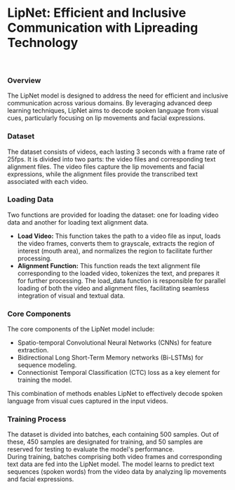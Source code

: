 <h1>LipNet: Efficient and Inclusive Communication with Lipreading Technology</h1>
<br> 
<h3>Overview</h3>
The LipNet model is designed to address the need for efficient and inclusive communication across various domains. By leveraging advanced deep learning techniques, LipNet aims to decode spoken language from visual cues, particularly focusing on lip movements and facial expressions.

<h3>Dataset</h3>
The dataset consists of videos, each lasting 3 seconds with a frame rate of 25fps. It is divided into two parts: the video files and corresponding text alignment files. The video files capture the lip movements and facial expressions, while the alignment files provide the transcribed text associated with each video.

<h3>Loading Data</h3>
Two functions are provided for loading the dataset: one for loading video data and another for loading text alignment data.
<br>
<ul>
	<li>
			<strong>Load Video:</strong> This function takes the path to a video file as input, loads the video frames, converts them to grayscale, extracts the region of interest (mouth area), and normalizes the region to facilitate further processing.
	</li>
	<li>
		<strong>Alignment Function:</strong> This function reads the text alignment file corresponding to the loaded video, tokenizes the text, and prepares it for further processing.
The load_data function is responsible for parallel loading of both the video and alignment files, facilitating seamless integration of visual and textual data.
	</li>
</ul>
<h3>Core Components</h3>
The core components of the LipNet model include:
<br>
<ul>
	<li>
		Spatio-temporal Convolutional Neural Networks (CNNs) for feature extraction.
	</li>
	<li>
		Bidirectional Long Short-Term Memory networks (Bi-LSTMs) for sequence modeling.
	</li>
	<li>
		Connectionist Temporal Classification (CTC) loss as a key element for training the model.
	</li>
</ul>
This combination of methods enables LipNet to effectively decode spoken language from visual cues captured in the input videos.
<h3>Training Process</h3>
The dataset is divided into batches, each containing 500 samples. Out of these, 450 samples are designated for training, and 50 samples are reserved for testing to evaluate the model's performance.
<br>
During training, batches comprising both video frames and corresponding text data are fed into the LipNet model. The model learns to predict text sequences (spoken words) from the video data by analyzing lip movements and facial expressions.
